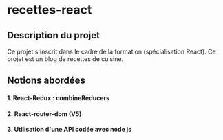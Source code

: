 # recettes-react

## Description du projet
Ce projet s'inscrit dans le cadre de la formation (spécialisation React). Ce projet est un blog de recettes de cuisine.

## Notions abordées
#### 1. React-Redux : combineReducers
#### 2. React-router-dom (V5) 
#### 3. Utilisation d'une API codée avec node js
